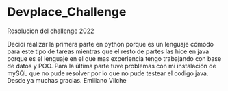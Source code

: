 # Devplace_Challenge
Resolucion del challenge 2022

Decidí realizar la primera parte en python porque es un lenguaje cómodo para este tipo de tareas mientras que 
el resto de partes las hice en java porque es el lenguaje en el que mas experiencia tengo trabajando con base de datos y POO.
Para la última parte tuve problemas con mi instalación de mySQL que no pude resolver por lo que no pude testear el codigo java.
Desde ya muchas gracias.
Emiliano Vilche
